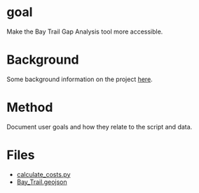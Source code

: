 # goal 

Make the Bay Trail Gap Analysis tool more accessible.

# Background 

Some background information on the project [here](http://www.bcdc.ca.gov/planning/reports/TheSFBayTrailProjectGapAnalysis_Aug2005.pdf).

# Method 

Document user goals and how they relate to the script and data. 

# Files 

- [calculate_costs.py](calculate_costs.py)
- [Bay_Trail.geojson](Bay_Trail.geojson)



